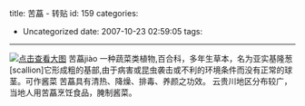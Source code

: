 title: 苦藠 - 转贴
id: 159
categories:
  - Uncategorized
date: 2007-10-23 02:59:05
tags:
---

<div id="msgcns!9697D6160EFEBC17!1294" class="bvMsg">

[![](http://baike.baidu.com/pic/19/11483770847718808_small.jpg "点击查看大图")](http://baike.baidu.com/pic/19/11483770847718808.jpg) 苦藠jiào 
一种蔬菜类植物,百合科，多年生草本，名为亚实基隆葱 [scallion]它形成粗的基部,由于病害或昆虫袭击或不利的环境条件而没有正常的球茎。可作酱菜
苦藠具有清热、降燥、排毒、养颜之功效。
云贵川地区分布较广，当地人用苦藠烹饪食品，腌制酱菜。 
</div>